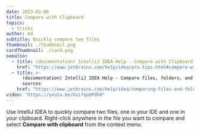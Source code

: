 ```yaml
---
date: 2023-02-08
title: Compare with Clipboard
topics:
  - tricks
author: md
subtitle: Quickly compare two files
thumbnail: ./thumbnail.png
cardThumbnail: ./card.png
seealso:
  - title: (documentation) IntelliJ IDEA Help - Compare with Clipboard
    href: "https://www.jetbrains.com/help/idea/pro-tips.html#compare-with-clipboard"
  - title: >-
      (documentation) IntelliJ IDEA Help - Compare files, folders, and text
      sources
    href: "https://www.jetbrains.com/help/idea/comparing-files-and-folders.html"
video: "https://youtu.be/UsifqobPdh0"
---
```


Use IntelliJ IDEA to quickly compare two files, one in your IDE and one in your clipboard. Right-click anywhere in the file you want to compare and select **Compare with clipboard** from the context menu.
